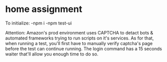 # home assignment
To initialize:
-npm i 
-npm test-ui 

Attention:
Amazon's prod environment uses CAPTCHA to detact bots & automated frameworks trying to run scripts on it's services. 
As for that, when running a test, you'll first have to manually verify captcha's page before the test can continue running. 
The login command has a 15 seconds waiter that'll allow you enough time to do so.
